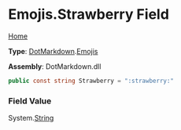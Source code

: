 # Emojis\.Strawberry Field

[Home](../../../README.md)

**Type**: [DotMarkdown](../../README.md)\.[Emojis](../README.md)

**Assembly**: DotMarkdown\.dll

```csharp
public const string Strawberry = ":strawberry:"
```

### Field Value

System\.[String](https://docs.microsoft.com/en-us/dotnet/api/system.string)